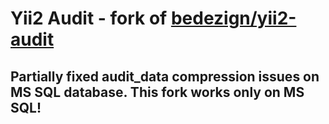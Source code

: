 # Yii2 Audit - fork of [bedezign/yii2-audit](https://github.com/bedezign/yii2-audit)


## Partially fixed audit_data compression issues on MS SQL database. This fork works only on MS SQL!
